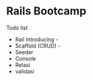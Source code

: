 # Rails Bootcamp

Todo list 
* Rail Introducing -
* Scaffold (CRUD) -
* Seeder
* Console
* Relasi
* validasi